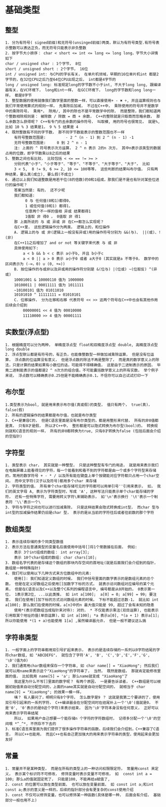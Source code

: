 # 基础类型

## 整型
    1. 分为有符号( signed前缀)和无符号(unsinged前缀)两类，默认为有符号类型.有符号表示整数可以表达正负，而无符号只能表示非负整数
    2. 按字节大小排序： char < short <= int <= long <= long long，字节大小详情如下
    char / unsigned char : 1个字节， 8位
    short / unsigned short : 2个字节， 16位
    int / unsigned int: 与CPU的字长有关， 在单片机领域，早期的16位单片机int 都是2字节的，在32位CPU之后乃至64位CPU出现之后， int都是4字节的
    long / unsigned long: 标准规定long的字节数不小于int, 不大于long long, 跟编译器有关，在VC环境下， long和int一样， 在GCC环境下， long的字节数和long long一样， 都是8字节
    3. 整型数据的使用就像我们数学里面的整数一样，可以直接使用+ - ✖ ÷, 并且运算规则也与我们平常使用算式的规则一样， 先乘除后加减， 不过在C++中， 乘除使用的符号并不是数学中的乘除符号， 乘用*， 除用/, 其中的除也不是平常数学中的除， 而是整除，我们都知道两个整数相除规则是： 被除数 / 除数 = 商 + 余数， C++的整除就是只取商而忽略余数， 那么余数怎么获得呢？ C++有专门的去余数的操作符号， 叫取模, 用的符号也很常见， 就是%, 比如 10 % 3 结果是1， 9 % 5 结果是 4
    4. 既然整数有不同的字节数， 那不同字节数能表示的整数范围也不一样
        有符号整数范围是:         - 2 ^ (n - 1) 到 2 ^ (n - 1) -1
        无符号整数范围是:     0 到 2 ^ n - 1
        注: 上面的 ^ 符号表示次方运算， 2 ^ n 表示 2的n 次方， 其中n表示该类型的数据占用的位数，即字节数乘以8之后的结果
    5. 整数之间也有比较， 比较包括 < <= == != >= > 
        分别代表"小于"、"小于等于"、"等于"、"不等于"、"大于等于"、"大于"， 比如
        3 < 5,  8 != 9, 6 >= 2, 10 <= 100等等， 这些判断的结果叫布尔值， 只有两种结果，要么真(成立), 要么假(不成立)
    6. 通过以上我们知道整数是用若干位(8的倍数)的0和1组成，那我们是不是也有针对某些位进行的操作呢？
        答案当然是: 有的， 还不少呢
        我们都知道:
             0 与 任何值(0和1)都得0， 
             1 或任何值(0和1) 都得1，
             任意两个不一样的值相 异或 结果都得1
             1值取 非 得0 ， 0值取 非 得1
        那 上面所说的 与 或 异或 非 在C++都怎么实现呢？
        在C++里， 这些逻辑操作分为两类， 逻辑上的，和位操作
        A. 逻辑上的与 或 非(逻辑上一般没有异或)用的操作符号分别为 &&(与)、 ||(或)、!(非)
        在C++11之后增加了 and or not 等关键字来代表 与 或 非
        具体使用如下:
            a < b && b < c 表示 a小于b, 并且 b小于c
            a < 0 || a > 0 表示 a小于0 或者 a大于0 (其实就是a 不等于0， 数学中的区间表示为 (-∞，0) ∪ (0, +∞))
        B. 按位操作的与或非以及异或用的操作符分别是 &(位与) |(位或) ~(位取反) ^(异或)
        10001001 & 10000110 值为 1000000 
        10100011 | 00011111 值为 1011111
        ~10100101 值为 01011010
        10101010 ^ 11111111 = 01010101
        C. 位移操作， 分为左移和右移 代表符号 << >> 这两个符号在C++中也会有其他作用后续会介绍到
            00000001 << 4 值为 00010000 
            11110000 >> 4 值为 00001111

## 实数型(浮点型)
    1. 根据精度可以分为两种， 单精度浮点型 float和双精度浮点型 double, 高精度浮点型 long double
    2. 浮点型默认都是有符号的，有正负，也能像整数型一样做加减乘除运算， 但是没有位运算， 浮点数的位运算没有意义， 但是浮点数的除法不再是整除了， 而是真的数学意义上的除法，只是计算的结果如果有小数位的话，可能得不得精确值， 这是由于二进制表示的原因， 毕竟二进制能表示的值都是2 ^ n次方的组合值，不可能囊括数学意义上的所有实数， 举个例子来说， 浮点数可以精确表示0.25但是不能精确表示0.1，不信你可以自己试试打印一下
## 布尔型
    1.类型表示为bool, 就是用来表示布尔值(真或假)的类型， 值只有两个， true(真)， false(假)
    2. 所有的逻辑操作的结果都是布尔值，也就是布尔类型
    3. C++是兼容C的， 但是C语言里面是没有布尔类型的，都是用整形来代替， 所有的非0值都是真， 只有0才是假， 所以才C++中， 整形都是可以隐式转换为布尔型(bool)的， 转换规则就和C语言的规则一样， 所有的非0都转换为true, 只有0才转换为false (包括后面会介绍的空指针)
## 字符型
    1. 类型表示 char， 其实就是一种整型， 只是这种整型有专门的用途， 就是用来表示我们在电脑屏幕上能看得见的字符，每一个能看到和看不到的字符都是由一个或多个字符型来存储的，常用的数学符号 + - * / 以及所有能在键盘上单个按键能对应字符都只占用一个char空间， 而中文字符(汉子以及符号)都用多个char 来存储
    2. 字符类型的值， 所有单个char能存储可见的字符都可以用单引号''引用来表示， 如， 我们的英文字母 A, 表示为字符类型时，写成 'A', 这种写法只能表示单个char能存储的字符， 还有一些特殊字符, 需要用转义字符\来辅助表示， 如'\n'表示换行 '\t'表示一个制表符 '\\'表示一个\
    3. 字符与字符之间也可以进行加减乘除， 只是这样结果会隐式转换成int型， 而char 型与int型的加减操作结果仍旧是char 型， 表示的是从当前的字符往后或者往前数的那个字符
## 数组类型
    1. 表示连续存储的多个同类型数值
    2. 表示方法在普通类型的变量名后面使用中括号[]将1个常数接在后面， 例如: 
        表示 3个int组成的数组： int array[3];
        表示 10个char组成的数组: char chars[10];
    3. 数组名字代表的是存储这个数组的那块内存空间的首地址(就是后面我们会介绍到的指针， 数组是一种特殊指针)
    4. 我们可以使用以下几种方式来方位数组中的元素:
        使用[]: 我们知道定义数组的时候， 我们中括号里面的数字表示的是数组元素的总个数， 但是在定义好数组之后使用[]加数字下标的方式， 就表示访问数组对应编号的某个元素， 但是在C语言以及C++以及整个C系列的编程语言中, 编号都是从0开始的， 0表示第一位， 1表示第2位, ...以此类推， 如 int a[100];  a[0] = 0; a[99] = 99; 要注意， 我们在使用[]加下标的方式访问数组元素的时候， 下标不能超过总数-1， 就比如 int a[100]; 那么我们在使用的时候，a[n]中的n 最大值只能是 99, 超过了会有未知的隐患
        使用*(表示把数组当成指针来对待): 对的， * 不仅能表示乘法(双目运算), 也能表示引用取某个地址的值(单目运算)，如 int a[100]; *a 表示a[0], *(a + 1) 表示a[1]; 所以你能使用 *(1 + a)也能使用 1[a] ,虽然编译器允许， 但是一般不建议这么搞
## 字符串类型
    1. 一般字面上的字符串都用双引号扩起来表示， 表示的是连续存储的一系列以0字符结尾的字符char数组, 如 "ABCDEFG"， 就包含了字符'A', 'B', 'C','D','E','F','G', '\0'(值为0)
    2. 我们通常用char数组来保存一个字符串, 如 char name[] = "XiaoHong"; 然后我们就可以用name来表示这个"XiaoHong"的字符串了， 当然， 既然是数组， 那就肯定能修改里面的值， 比如我用 name[5] = 'a'; 那么name就变成 "XiaoHang"了
        我这里为什么不写[]里面的数字呢？ 有两个原因， 一是要告诉读者， C++数组是可以根据初始值来自动分配空间的，上面的name其实就是自动分配空间的， 就相当于 char name[9] = "XiaoHong"; 的效果一模一样。 
        咦？ 有人要问了，明明只有8个字符， 怎么数字是9 ？ 这就是我第二个要讲的了，使用双引号引起来的一系列字符， C++编译器会在分配空间时在结尾补上一个'\0'(值就是0， 不是'0', '0'表示的是0这个字符)来表示结束， 因为'\0'字符本身没有任何意义， 正好可以用来表示字符串结尾
        所以， 如果用户自己想要一个能存储n 个字符的字符数组时， 记得多分配一个'\0'的空间哦 *^_^*, 不然存不下去的
    3. 标准C语言库里面为我们提供了很多操作字符串的函数，后续我们会介绍到，C++兼容了C语言， 所以C++也能用， 而且C++也有自己更加强大的用来表示字符串的类型，使用起来会更加友好
## 常量
    1. 常量并不是某种类型， 而是在所有的类型上的一种访问权限限定符， 常量用const 来定义， 表示某个标识符不可修改， 修饰变量时表示变量不可修改， 如  const int a = 100; 那么a的值就固定死了， 只能是100, 不能再给a赋值了, 
    2. const 的位置可以放在类型前面， 也可以放在变量前面， 如 const int a;和int const a;表示的意义是一样的，后续的指针部分会有更复杂的const使用介绍
    3. const 不仅可以修饰变量，也可以修饰某一种函数(具体是哪一种， 后面会有介绍， 基础部分一般也用不上)




